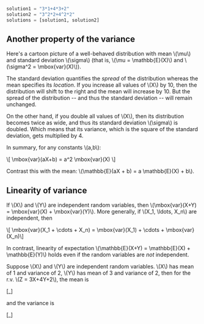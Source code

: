 ```python
solution1 = "3*1+4*3+2"
solution2 = "3^2*2+4^2*2"
solutions = [solution1, solution2]
```

## Another property of the variance ##

Here's a cartoon picture of a well-behaved distribution with mean \\\(\mu\\\) and
standard deviation \\\(\sigma\\\) (that is, \\\(\mu = \mathbb{E}(X)\\\) and \\\(\sigma^2 = \mbox{var}(X)\\\)).

The standard deviation quantifies the *spread* of the distribution
whereas the mean specifies its *location*. If you increase all values of
\\\(X\\\) by 10, then the distribution will shift to the right and the mean will
increase by 10. But the spread of the distribution -- and thus the standard
deviation -- will remain unchanged.

On the other hand, if you double all values of \\\(X\\\), then its distribution
becomes twice as wide, and thus its standard deviation \\\(\sigma\\\) is doubled.
Which means that its variance, which is the square of the standard deviation,
gets multiplied by 4.

In summary, for any constants \\\(a,b\\\):

\\\[ \mbox{var}(aX+b) = a^2 \mbox{var}(X) \\\]

Contrast this with the mean: \\\(\mathbb{E}(aX + b) = a \mathbb{E}(X) + b\\\).


## Linearity of variance ##

If \\\(X\\\) and \\\(Y\\\) are independent random variables, then \\\(\mbox{var}(X+Y) = \mbox{var}(X) + \mbox{var}(Y)\\\).
More generally, if \\\(X_1, \ldots, X_n\\\) are independent, then

\\\[ \mbox{var}(X_1 + \cdots + X_n) = \mbox{var}(X_1) + \cdots + \mbox{var}(X_n)\\\]

In contrast, linearity of expectation \\\(\mathbb{E}(X+Y) = \mathbb{E}(X) + \mathbb{E}(Y)\\\) holds
even if the random variables are *not* independent.

Suppose \\\(X\\\) and \\\(Y\\\) are independent random variables. \\\(X\\\) has mean of 1 and variance of 2, \\\(Y\\\) has mean of 3 and variance of 2, then for the r.v. \\\(Z = 3X+4Y+2\\\), the mean is

[_]

and the variance is

[_]
